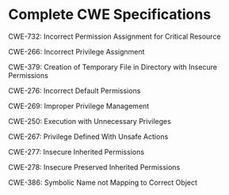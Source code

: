 

# Complete CWE Specifications

CWE-732: Incorrect Permission Assignment for Critical Resource

CWE-266: Incorrect Privilege Assignment

CWE-379: Creation of Temporary File in Directory with Insecure Permissions

CWE-276: Incorrect Default Permissions

CWE-269: Improper Privilege Management

CWE-250: Execution with Unnecessary Privileges

CWE-267: Privilege Defined With Unsafe Actions

CWE-277: Insecure Inherited Permissions

CWE-278: Insecure Preserved Inherited Permissions

CWE-386: Symbolic Name not Mapping to Correct Object
